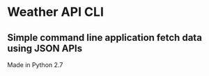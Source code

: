 # Weather API CLI
## Simple command line application fetch data using JSON APIs

Made in Python 2.7
